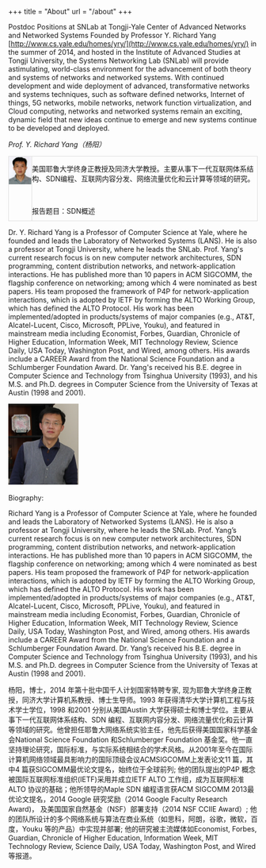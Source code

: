 +++
title = "About"
url = "/about"
+++
<br/>

Postdoc Positions at SNLab at Tongji-Yale Center of Advanced Networks and Networked Systems
Founded by Professor Y. Richard Yang [http://www.cs.yale.edu/homes/yry/](http://www.cs.yale.edu/homes/yry/) in the summer of 2014, and hosted in the Institute of Advanced Studies at Tongji University, the Systems Networking Lab (SNLab) will provide astimulating, world-class environment for the advancement of both theory and systems of networks and networked systems.
With continued development and wide deployment of advanced, transformative networks and systems techniques, such as software defined networks, Internet of things, 5G networks, mobile networks, network function virtualization, and Cloud computing, networks and networked systems remain an exciting, dynamic field that new ideas continue to emerge and new systems continue to be developed and deployed.

*Prof. Y. Richard Yang（杨阳）*

<table><tbody style="box-sizing: border-box;"><tr class="firstRow" style="box-sizing: border-box;"><td valign="top" style="box-sizing: border-box; padding: 0px; border: 1px solid rgb(221, 221, 221);"><img src="/images/about/picture1_yy.png" title="Yang Richard Yang" alt="Yang Richard Yang" style="box-sizing: border-box; border: 0px; vertical-align: middle;"></td><td valign="top" style="box-sizing: border-box; padding: 0px; word-break: break-all; border: 1px solid rgb(221, 221, 221);"><p style="box-sizing: border-box; margin-bottom: 10px;">美国耶鲁大学终身正教授及同济大学教授。主要从事下一代互联网体系结构、SDN编程、互联网内容分发、网络流量优化和云计算等领域的研究。</p><p style="box-sizing: border-box; margin-bottom: 10px;"><br style="box-sizing: border-box;"></p><p style="box-sizing: border-box; margin-bottom: 10px;">报告题目：SDN概述</p></td></tr></tbody></table>

Dr. Y. Richard Yang is a Professor of Computer Science at Yale, where he founded and leads the Laboratory of Networked Systems (LANS). He is also a professor at Tongji University, where he leads the SNLab. Prof. Yang's current research focus is on new computer network architectures, SDN programming, content distribution networks, and network-application interactions. He has published more than 10 papers in ACM SIGCOMM, the flagship conference on networking; among which 4 were nominated as best papers. His team proposed the framework of P4P for network-application interactions, which is adopted by IETF by forming the ALTO Working Group, which has defined the ALTO Protocol. His work has been implemented/adopted in products/systems of major companies (e.g., AT&T, Alcatel-Lucent, Cisco, Microsoft, PPLive, Youku), and featured in mainstream media including Economist, Forbes, Guardian, Chronicle of Higher Education, Information Week, MIT Technology Review, Science Daily, USA Today, Washington Post, and Wired, among others. His awards include a CAREER Award from the National Science Foundation and a Schlumberger Foundation Award. Dr. Yang's received his B.E. degree in Computer Science and Technology from Tsinghua University (1993), and his M.S. and Ph.D. degrees in Computer Science from the University of Texas at Austin (1998 and 2001).


<img src="/images/about/picture2_yy.png" style="width: 142px" title="Yang Richard Yang" />

Biography:

Richard Yang is a Professor of Computer Science at Yale, where he founded and leads the Laboratory of Networked Systems (LANS). He is also a professor at Tongji University, where he leads the SNLab. Prof. Yang’s current research focus is on new computer network architectures, SDN programming, content distribution networks, and network-application interactions. He has published more than 10 papers in ACM SIGCOMM, the flagship conference on networking; among which 4 were nominated as best papers. His team proposed the framework of P4P for network-application interactions, which is adopted by IETF by forming the ALTO Working Group, which has defined the ALTO Protocol. His work has been implemented/adopted in products/systems of major companies (e.g., AT&T, Alcatel-Lucent, Cisco, Microsoft, PPLive, Youku), and featured in mainstream media including Economist, Forbes, Guardian, Chronicle of Higher Education, Information Week, MIT Technology Review, Science Daily, USA Today, Washington Post, and Wired, among others. His awards include a CAREER Award from the National Science Foundation and a Schlumberger Foundation Award. Dr. Yang’s received his B.E. degree in Computer Science and Technology from Tsinghua University (1993), and his M.S. and Ph.D. degrees in Computer Science from the University of Texas at Austin (1998 and 2001).


杨阳，博士，2014 年第十批中国千人计划国家特聘专家, 现为耶鲁大学终身正教授，同济大学计算机系教授、博士生导师。1993 年获得清华大学计算机工程与技术学士学位，1998 和2001 分别从美国Austin 大学获得硕士和博士学位。主要从事下一代互联网体系结构、SDN 编程、互联网内容分发、网络流量优化和云计算等领域的研究。他曾担任耶鲁大网络系统实验主任，他先后获得美国国家科学基金会National Science Foundation 和Schlumberger Foundation 基金奖。他一直坚持理论研究，国际标准，与实际系统相结合的学术风格。从2001年至今在国际计算机网络领域最具影响力的国际顶级会议ACMSIGCOMM上发表论文11 篇，其中4 篇获SIGCOMM最优论文提名，始终位于全球前列; 他的团队提出的P4P 概念被国际互联网标准组织(IETF)采用并成立IETF ALTO 工作组，成为互联网标准ALTO 协议的基础；他所领导的Maple SDN 编程语言获ACM SIGCOMM 2013最优论文提名，2014 Google 研究奖励（2014 Google Faculty Research Award)， 及美国国家自然基金（NSF）部署支持（2014 NSF CCIIE Award）; 他的团队所设计的多个网络系统与算法在商业系统（如思科，阿朗，谷歌，微软，百度，Youku 等的产品）中实现并部署; 他的研究被主流媒体如Economist, Forbes, Guardian, Chronicle of Higher Education, Information Week, MIT Technology Review, Science Daily, USA Today, Washington Post, and Wired 等报道。
